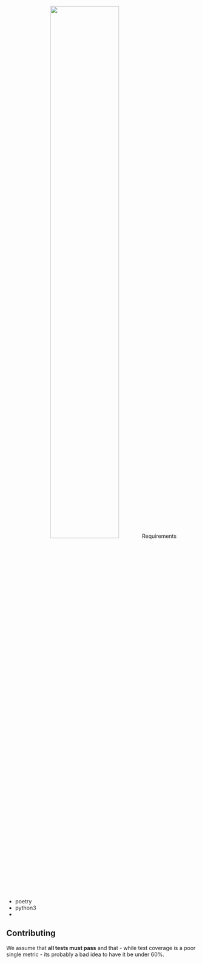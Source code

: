<p align="center"><img width=60% src="https://raw.githubusercontent.com/SentientHousePlant/purplepipes/main/img/purplepipeslogo.png> </p>

## Requirements

- poetry
- python3
- 
## Contributing

We assume that __all tests must pass__ and that - while test coverage is a poor single metric - its probably a bad idea to have it be under 60%.
